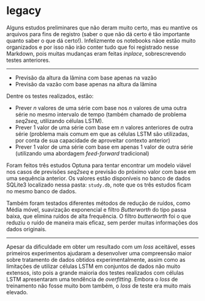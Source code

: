 # legacy

Alguns estudos preliminares que não deram muito certo, mas eu mantive os arquivos para fins de registro (saber o que não dá certo é tão importante quanto saber o que dá certo!). Infelizmente os notebooks nãoe estão muito organizados e por isso não irão conter tudo que foi registrado nesse Markdown, pois muitas mudanças eram feitas *inplace*, sobrescrevendo testes anteriores.

---
- Previsão da altura da lâmina com base apenas na vazão
- Previsão da vazão com base apenas na altura da lâmina

Dentre os testes realizados, estão:
- Prever $n$ valores de uma série com base nos $n$ valores de uma outra série no mesmo intervalo de tempo (também chamado de problema _seq2seq_, utilizando células LSTM).
- Prever 1 valor de uma série com base em $n$ valores anteriores de outra série (problema mais comum em que as células LSTM são utilizadas, por conta de sua capacidade de aproveitar contexto anterior)
- Prever 1 valor de uma série com base em apenas 1 valor de outra série (utilizando uma abordagem _feed-forward_ tradicional)

Foram feitos três estudos Optuna para tentar encontrar um modelo viável nos casos de previsões _seq2seq_ e previsão do próximo valor com base em uma sequência anterior. Os valores estão disponíveis no banco de dados SQLite3 localizado nessa pasta: `study.db`, note que os três estudos ficam no mesmo banco de dados.

Também foram testados diferentes métodos de redução de ruídos, como Média móvel, suavização exponencial e filtro _Butterworth_ do tipo passa baixa, que elimina ruídos de alta frequência. O filtro _butterworth_ foi o que reduziu o ruído de maneira mais eficaz, sem perder muitas informações dos dados originais.

---
Apesar da dificuldade em obter um resultado com um _loss_ aceitável, esses primeiros experimentos ajudaram a desenvolver uma compreensão maior sobre tratamento de dados obtidos experimentalmente, assim como as limitações de utilizar células LSTM em conjuntos de dados não muito extensos, isto pois a grande maioria dos testes realizados com células LSTM apresentaram uma tendência de _overfitting_. Embora o _loss_ de treinamento não fosse muito bom também, o _loss_ de teste era muito mais elevado. 